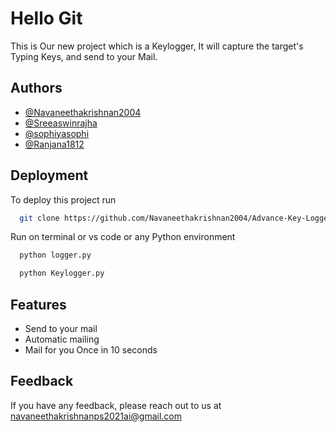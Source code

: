 
# Hello Git

This is Our new project which is a Keylogger, It will capture the target's Typing Keys, and send to your Mail.

## Authors

- [@Navaneethakrishnan2004](https://github.com/Navaneethakrishnan2004)
- [@Sreeaswinrajha](https://github.com/sreeaswinrajha)
- [@sophiyasophi](https://github.com/sophiyasophi)
- [@Ranjana1812](https://github.com/Ranjana1812)


## Deployment

To deploy this project run

```bash
  git clone https://github.com/Navaneethakrishnan2004/Advance-Key-Logger.git
```
Run on terminal or vs code or any Python environment
```bash
  python logger.py
```
```bash
  python Keylogger.py
```


## Features

- Send to your mail
- Automatic mailing
- Mail for you Once in 10 seconds



## Feedback

If you have any feedback, please reach out to us at navaneethakrishnanps2021ai@gmail.com




